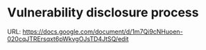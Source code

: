 # Vulnerability disclosure process

URL: https://docs.google.com/document/d/1m7Qi9cNHuoen-020cqJTRErsqxt6pWkvgOJsTD4JtSQ/edit

